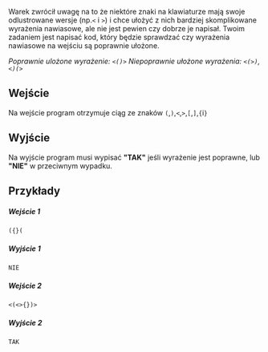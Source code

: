Warek zwrócił uwagę na to że niektóre znaki na klawiaturze mają swoje odlustrowane wersje (np.`<` i `>`) i chce ułożyć z nich bardziej skomplikowane wyrażenia nawiasowe, ale nie jest pewien czy dobrze je napisał. Twoim zadaniem jest napisać kod, który będzie sprawdzać czy wyrażenia nawiasowe na wejściu są poprawnie ułożone.

*Poprawnie ulożone wyrażenie: `<()>`
Niepoprawnie ułożone wyrażenia: `<(>)`, `<)(>`*


## Wejście
Na wejście program otrzymuje ciąg ze znaków `(`,`)`,`<`,`>`,`[`,`]`,`{`i`}`

## Wyjście
Na wyjście program musi wypisać **"TAK"** jeśli wyrażenie jest poprawne, lub **"NIE"** w przeciwnym wypadku.

## Przykłady
##### Wejście 1
```
({}(
```
##### Wyjście 1
```
NIE
```
##### Wejście 2
```
<(<>{})>
```
##### Wyjście 2
```
TAK
```